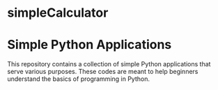 # simpleCalculator
# Simple Python Applications
This repository contains a collection of simple Python applications that serve various purposes. These codes are meant to help beginners understand the basics of programming in Python.
